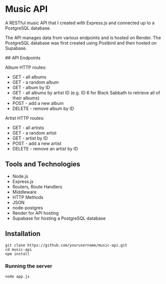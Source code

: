 # Music API

A RESTful music API that I created with Express.js and connected up to a PostgreSQL database.

The API manages data from various endpoints and is hosted on Render. The PostgreSQL database was first created using Postbird and then hosted on Supabase.

## API Endpoints

Album HTTP routes:

- GET - all albums
- GET - a random album
- GET - album by ID
- GET - all albums by artist ID (e.g. ID 6 for Black Sabbath to retrieve all of their albums)
- POST - add a new album
- DELETE - remove album by ID

Artist HTTP routes:

- GET - all artists
- GET - a random artist
- GET - artist by ID
- POST - add a new artist
- DELETE - remove an artist by ID

## Tools and Technologies

- Node.js
- Express.js
- Routers, Route Handlers
- Middleware
- HTTP Methods
- JSON
- node-postgres
- Render for API hosting
- Supabase for hosting a PostgreSQL database

## Installation

```
git clone https://github.com/yourusername/music-api.git
cd music-api
npm install
```

### Running the server

`node app.js`
